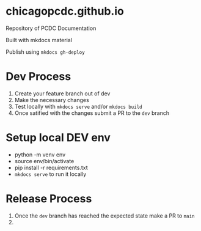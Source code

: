 # chicagopcdc.github.io
Repository of PCDC Documentation

Built with mkdocs material

Publish using `mkdocs gh-deploy`

# Dev Process
1. Create your feature branch out of dev
2. Make the necessary changes 
3. Test locally with `mkdocs serve` and/or `mkdocs build`
4. Once satified with the changes submit a PR to the `dev` branch

# Setup local DEV env
- python -m venv env
- source env/bin/activate
- pip install -r requirements.txt
- `mkdocs serve` to run it locally


# Release Process
1. Once the `dev` branch has reached the expected state make a PR to `main`
2. 